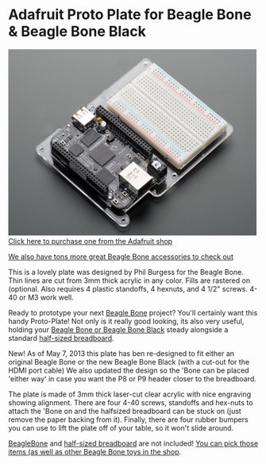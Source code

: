 # Adafruit Proto Plate for Beagle Bone & Beagle Bone Black

<a href="http://www.adafruit.com/products/702"><img src="assets/image.jpg?raw=true" width="500px"><br/>
Click here to purchase one from the Adafruit shop
</a>

[We also have tons more great Beagle Bone accessories to check out](http://www.adafruit.com/category/75)

This is a lovely plate was designed by Phil Burgess for the Beagle Bone. Thin lines are cut from 3mm thick acrylic in any color. Fills are rastered on (optional. Also requires 4 plastic standoffs, 4 hexnuts, and 4 1/2" screws. 4-40 or M3 work well.

Ready to prototype your next [Beagle Bone](http://www.adafruit.com/products/1278) project? You'll certainly want this handy Proto-Plate! Not only is it really good looking, its also very useful, holding your [Beagle Bone or Beagle Bone Black](http://www.adafruit.com/products/1278) steady alongside a standard [half-sized breadboard](http://www.adafruit.com/products/64).

New! As of May 7, 2013 this plate has ben re-designed to fit either an original Beagle Bone or the new Beagle Bone Black (with a cut-out for the HDMI port cable) We also updated the design so the 'Bone can be placed 'either way' in case you want the P8 or P9 header closer to the breadboard.

The plate is made of 3mm thick laser-cut clear acrylic with nice engraving showing alignment. There are four 4-40 screws, standoffs and hex-nuts to attach the 'Bone on and the halfsized breadboard can be stuck on (just remove the paper backing from it). Finally, there are four rubber bumpers you can use to lift the plate off of your table, so it won't slide around.

[BeagleBone](http://www.adafruit.com/products/1278) and [half-sized breadboard](http://www.adafruit.com/products/64) are not included! [You can pick those items (as well as other Beagle Bone toys in the shop](http://www.adafruit.com/category/75).
